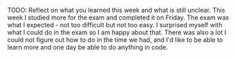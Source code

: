 TODO: Reflect on what you learned this week and what is still unclear.
This week I studied more for the exam and completed it on Friday. The exam was what I expected - not too difficult but not too easy. I surprised myself with what I could do in the exam so I am happy about that. There was also a lot I could not figure out how to do in the time we had, and I'd like to be able to learn more and one day be able to do anything in code. 